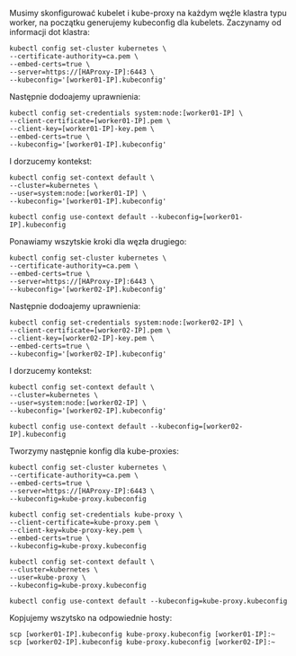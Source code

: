 Musimy skonfigurować kubelet i kube-proxy na każdym węźle klastra typu worker, na początku generujemy kubeconfig dla kubelets. Zaczynamy od informacji dot klastra:
```
kubectl config set-cluster kubernetes \
--certificate-authority=ca.pem \
--embed-certs=true \
--server=https://[HAProxy-IP]:6443 \
--kubeconfig='[worker01-IP].kubeconfig'
```
Następnie dodoajemy uprawnienia:
```
kubectl config set-credentials system:node:[worker01-IP] \
--client-certificate=[worker01-IP].pem \
--client-key=[worker01-IP]-key.pem \
--embed-certs=true \
--kubeconfig='[worker01-IP].kubeconfig'
```
I dorzucemy kontekst:
```
kubectl config set-context default \
--cluster=kubernetes \
--user=system:node:[worker01-IP] \
--kubeconfig='[worker01-IP].kubeconfig'

kubectl config use-context default --kubeconfig=[worker01-IP].kubeconfig
```
Ponawiamy wszytskie kroki dla węzła drugiego:
```
kubectl config set-cluster kubernetes \
--certificate-authority=ca.pem \
--embed-certs=true \
--server=https://[HAProxy-IP]:6443 \
--kubeconfig='[worker02-IP].kubeconfig'
```
Następnie dodoajemy uprawnienia:
```
kubectl config set-credentials system:node:[worker02-IP] \
--client-certificate=[worker02-IP].pem \
--client-key=[worker02-IP]-key.pem \
--embed-certs=true \
--kubeconfig='[worker02-IP].kubeconfig'
```
I dorzucemy kontekst:
```
kubectl config set-context default \
--cluster=kubernetes \
--user=system:node:[worker02-IP] \
--kubeconfig='[worker02-IP].kubeconfig'

kubectl config use-context default --kubeconfig=[worker02-IP].kubeconfig
```
Tworzymy następnie konfig dla kube-proxies:
```
kubectl config set-cluster kubernetes \
--certificate-authority=ca.pem \
--embed-certs=true \
--server=https://[HAProxy-IP]:6443 \
--kubeconfig=kube-proxy.kubeconfig

kubectl config set-credentials kube-proxy \
--client-certificate=kube-proxy.pem \
--client-key=kube-proxy-key.pem \
--embed-certs=true \
--kubeconfig=kube-proxy.kubeconfig

kubectl config set-context default \
--cluster=kubernetes \
--user=kube-proxy \
--kubeconfig=kube-proxy.kubeconfig

kubectl config use-context default --kubeconfig=kube-proxy.kubeconfig
```
Kopjujemy wszytsko na odpowiednie hosty:
```
scp [worker01-IP].kubeconfig kube-proxy.kubeconfig [worker01-IP]:~
scp [worker02-IP].kubeconfig kube-proxy.kubeconfig [worker02-IP]:~
```
